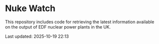 # Nuke Watch

This repository includes code for retrieving the latest information available on the output of EDF nuclear power plants in the UK.

Last updated: 2025-10-19 22:13